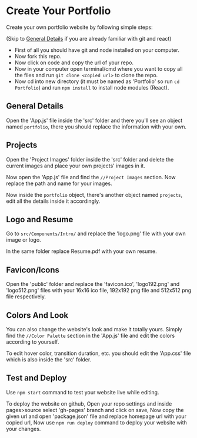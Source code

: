 # Create Your Portfolio
Create your own portfolio website by following simple steps:

(Skip to [General Details](#general-details) if you are already familiar with git and react)
* First of all you should have git and node installed on your computer.
* Now fork this repo.
* Now click on code and copy the url of your repo.
* Now in your computer open terminal/cmd where you want to copy all the files and run `git clone <copied url>` to clone the repo.
* Now cd into new directory (it must be named as 'Portfolio' so run `cd Portfolio`) and run `npm install` to install node modules (React).

## General Details
Open the 'App.js' file inside the 'src' folder and there you'll see an object named `portfolio`, there you should replace the information with your own.

## Projects
Open the 'Project Images' folder inside the 'src' folder and delete the current images and place your own projects' images in it.

Now open the 'App.js' file and find the `//Project Images` section. Now replace the path and name for your images.

Now inside the `portfolio` object, there's another object named `projects`, edit all the details inside it accordingly.

## Logo and Resume
Go to `src/Components/Intro/` and replace the 'logo.png' file with your own image or logo.

In the same folder replace Resume.pdf with your own resume.

## Favicon/Icons
Open the 'public' folder and replace the 'favicon.ico', 'logo192.png' and 'logo512.png' files with your 16x16 ico file, 192x192 png file and 512x512 png file respectively.

## Colors And Look
You can also change the website's look and make it totally yours. Simply find the `//Color Palette` section in the 'App.js' file and edit the colors according to yourself.

To edit hover color, transition duration, etc. you should edit the 'App.css' file which is also inside the 'src' folder.

## Test and Deploy
Use `npm start` command to test your website live while editing.

To deploy the website on github, Open your repo settings and inside pages>source select 'gh-pages' branch and click on save, Now copy the given url and open 'package.json' file and replace homepage url with your copied url, Now use `npm run deploy` command to deploy your website with your changes.
